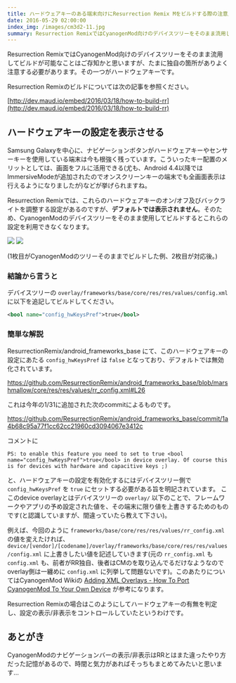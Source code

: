 ```yaml
---
title: ハードウェアキーのある端末向けにResurrection Remix Mをビルドする際の注意点
date: 2016-05-29 02:00:00
index_img: /images/cm3d2-11.jpg
summary: Resurrection RemixではCyanogenMod向けのデバイスツリーをそのまま流用してビルドが可能なことはご存知かと思いますが、たまに独自の箇所がありよく注意する必要があります。その一つがハードウェアキーです。
---
```


Resurrection RemixではCyanogenMod向けのデバイスツリーをそのまま流用してビルドが可能なことはご存知かと思いますが、たまに独自の箇所がありよく注意する必要があります。その一つがハードウェアキーです。

<!--more-->

Resurrection Remixのビルドについては次の記事を参照ください。

[http://dev.maud.io/embed/2016/03/18/how-to-build-rr](http://dev.maud.io/embed/2016/03/18/how-to-build-rr)

## ハードウェアキーの設定を表示させる

Samsung Galaxyを中心に、ナビゲーションボタンがハードウェアキーやセンサーキーを使用している端末は今も根強く残っています。こういったキー配置のメリットとしては、画面をフルに活用できる(尤も、Android 4.4以降ではImmersiveModeが追加されたのでオンスクリーンキーの端末でも全画面表示は行えるようになりましたが)などが挙げられますね。

Resurrection Remixでは、これらのハードウェアキーのオン/オフ及びバックライトを調整する設定があるのですが、**デフォルトでは表示されません**。そのため、CyanogenModのデバイスツリーをそのまま使用してビルドするとこれらの設定を利用できなくなります。

![](https://cdn-ak.f.st-hatena.com/images/fotolife/m/mordiford/20160529/20160529012222.png) ![](https://cdn-ak.f.st-hatena.com/images/fotolife/m/mordiford/20160601/20160601060323.png)

(1枚目がCyanogenModのツリーそのままでビルドした例、2枚目が対応後。)

### 結論から言うと

デバイスツリーの `overlay/frameworks/base/core/res/res/values/config.xml` に以下を追記してビルドしてください。

```xml
<bool name="config_hwKeysPref">true</bool>
```

### 簡単な解説

ResurrectionRemix/android_frameworks_base にて、このハードウェアキーの設定にあたる `config_hwKeysPref` は `false` となっており、デフォルトでは無効化されています。

https://github.com/ResurrectionRemix/android_frameworks_base/blob/marshmallow/core/res/res/values/rr_config.xml#L26

これは今年の1/31に追加された次のcommitによるものです。

https://github.com/ResurrectionRemix/android_frameworks_base/commit/1a4b68c95a77f1cc62cc21960cd3094067e3412c

コメントに

```
PS: to enable this feature you need to set to true <bool name="config_hwKeysPref">true</bool> in device overlay. Of course this is for devices with hardware and capacitive keys ;)
```

と、ハードウェアキーの設定を有効化するにはデバイスツリー側で `config_hwKeysPref` を `true` にセットする必要がある旨を明記されています。
ここのdevice overlayとはデバイスツリーの `overlay/` 以下のことで、フレームワークやアプリの予め設定された値を、その端末に限り値を上書きするためのものです(と認識していますが、間違っていたら教えて下さい)。

例えば、今回のように `frameworks/base/core/res/res/values/rr_config.xml` の値を変えたければ、 `device/[vendor]/[codename]/overlay/frameworks/base/core/res/res/values/config.xml` に上書きしたい値を記述していきます(元の `rr_config.xml` も `config.xml` も、前者がRR独自、後者はCMのを取り込んでるだけなようなのでoverlay側は一纏めに `config.xml` に列挙して問題ないです)。このあたりについてはCyanogenMod Wikiの [Adding XML Overlays - How To Port CyanogenMod To Your Own Device](https://wiki.cyanogenmod.org/w/Doc:_porting_intro#Adding_XML_Overlays) が参考になります。

Resurrection Remixの場合はこのようにしてハードウェアキーの有無を判定し、設定の表示/非表示をコントロールしていたというわけです。

## あとがき

CyanogenModのナビゲーションバーの表示/非表示はRRとはまた違ったやり方だった記憶があるので、時間と気力があればそっちもまとめてみたいと思います…
